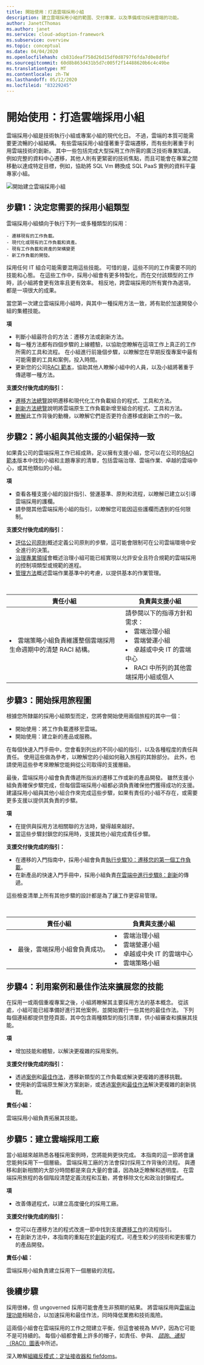 ```yaml
---
title: 開始使用：打造雲端採用小組
description: 建立雲端採用小組的範圍、交付專案，以及準備成功採用雲端的功能。
author: JanetCThomas
ms.author: janet
ms.service: cloud-adoption-framework
ms.subservice: overview
ms.topic: conceptual
ms.date: 04/04/2020
ms.openlocfilehash: cb831deaf758d26d15df0d8797f6fda7d0e8dfbf
ms.sourcegitcommit: 60d8b863d431b5d7c005f2f14488620b6c4c49be
ms.translationtype: MT
ms.contentlocale: zh-TW
ms.lasthandoff: 05/12/2020
ms.locfileid: "83229245"
---
```

# <a name="get-started-build-a-cloud-adoption-team"></a>開始使用：打造雲端採用小組

雲端採用小組是技術執行小組或專案小組的現代化日。 不過，雲端的本質可能需要更流暢的小組結構。 有些雲端採用小組僅著重于雲端遷移，而有些則著重于利用雲端技術的創新。 其中一些包括完成大型採用工作所需的廣泛技術專業知識，例如完整的資料中心遷移，其他人則有更緊密的技術焦點，而且可能會在專案之間移動以達成特定目標，例如，協助將 SQL Vm 轉換成 SQL PaaS 實例的資料平臺專家小組。

![開始建立雲端採用小組](../../_images/get-started/adoption-team-map.png)

## <a name="step-1-determine-the-type-of-adoption-team-you-need"></a>步驟1：決定您需要的採用小組類型

雲端採用小組傾向于執行下列一或多種類型的採用：

    - 遷移現有的工作負載。
    - 現代化或現有的工作負載和資產。
    - 現有工作負載和資產的架構變更
    - 新工作負載的開發。

採用任何 IT 組合可能需要混用這些技能。 可惜的是，這些不同的工作需要不同的技能和心態。 在這些工作中，採用小組會有更多特製化，而在交付該類型的工作時，該小組將會更有效率且更有效率。 相反地，跨雲端採用的所有實作為選項，都是一項很大的成果。

當您第一次建立雲端採用小組時，與其中一種採用方法一致，將有助於加速開發小組的集體技能。

**項**

- 判斷小組最符合的方法：遷移方法或創新方法。
- 每一種方法都有四個步驟的上線體驗，以協助您瞭解在這項工作上真正的工作所需的工具和流程。 在小組進行前幾個步驟，以瞭解您在早期反復專案中最有可能需要的工具和案例，投入時間。
- 更新您的公司[RACI 範本](../../organize/raci-alignment.md)，協助其他人瞭解小組中的人員，以及小組將著重于傳遞哪一種方法。

**支援交付後完成的指引：**

- [遷移方法總覽](../../migrate/index.md)說明遷移和現代化工作負載組合的程式、工具和方法。
- [創新方法總覽](../../innovate/index.md)說明將雲端原生工作負載新增至組合的程式、工具和方法。
- [瞭解](../../strategy/motivations.md)此工作背後的動機，以瞭解它們是否更符合遷移或創新工作的一致。

## <a name="step-2-align-your-team-to-other-supporting-teams"></a>步驟2：將小組與其他支援的小組保持一致

如果貴公司的雲端採用工作已經成熟，足以擁有支援小組，您可以在公司的[RACI 範本](https://archcenter.blob.core.windows.net/cdn/fusion/management/raci-template.xlsx)版本中找到小組和主題專家的清單，包括雲端治理、雲端作業、卓越的雲端中心，或其他類似的小組。

**項**

- 查看各種支援小組的設計指引、營運基準、原則和流程，以瞭解已建立以引導雲端採用的護欄。
- 請參閱其他雲端採用小組的指引，以瞭解您可能因這些護欄而遇到的任何限制。

**支援交付後完成的指引：**

- [評估公司原則](../../govern/corporate-policy.md)概述定義公司原則的步驟，這可能會限制可在公司雲端環境中安全進行的決策。
- [治理專業領域](../../govern/corporate-policy.md)會概述治理小組可能已經實現以允許安全且符合規範的雲端採用的控制項類型或規範的進程。
- [管理方法](../../manage/index.md)概述雲端作業基準中的考慮，以提供基本的作業管理。

<!-- markdownlint-disable MD033 -->
<br>

| 責任小組 | 負責與支援小組 |
| --- | --- |
| <li> 雲端策略小組負責維護整個雲端採用生命週期中的清楚 RACI 結構。 | 請參閱以下的指導方針和需求： <li> 雲端治理小組 <li> 雲端營運小組 <li> 卓越或中央 IT 的雲端中心 <li> RACI 中所列的其他雲端採用小組或個人 |

## <a name="step-3-begin-your-adoption-journey"></a>步驟3：開始採用旅程圖

根據您所隸屬的採用小組類型而定，您將會開始使用兩個旅程的其中一個：

- 開始使用：將工作負載遷移至雲端。
- 開始使用：建立新的產品或服務。

在每個快速入門手冊中，您會看到列出的不同小組的指引，以及各種程度的責任與責任。 使用這些做為參考，以瞭解您的小組如何融入旅程的其餘部分。 此外，也請使用這些參考來瞭解您能夠從公司取得的支援層級。

最後，雲端採用小組會負責傳遞所指派的遷移工作或新的產品開發。 雖然支援小組負責確保步驟完成，但每個雲端採用小組都必須負責確保他們獲得成功的支援。 建議採用小組與其他小組合作來完成這些步驟，如果有責任的小組不存在，或需要更多支援以提供其負責的步驟。

**項**

- 在提供與採用方法相關聯的方法時，變得越來越好。
- 當這些步驟封鎖您的採用時，支援其他小組完成責任步驟。

**支援交付後完成的指引：**

- 在遷移的入門指南中，採用小組會負責[執行步驟10：遷移您的第一個工作負載](../migrate.md#step-8-migrate-your-first-10-workloads)。
- 在新產品的快速入門手冊中，採用小組負責[在雲端中進行步驟8：創新](../innovate.md#step-8-innovate-in-the-cloud)的傳遞。

這些檢查清單上所有其他步驟的設計都是為了讓工作更容易管理。

<!-- markdownlint-disable MD033 -->
<br>

| 責任小組 | 負責與支援小組 |
| --- | --- |
| <li> 最後，雲端採用小組會負責成功。 | <li> 雲端治理小組 <li> 雲端營運小組 <li> 卓越或中央 IT 的雲端中心 <li> 雲端策略小組 |

## <a name="step-4-expand-your-skills-with-scenarios-and-best-practices"></a>步驟4：利用案例和最佳作法來擴展您的技能

在採用一或兩個重複專案之後，小組將瞭解其主要採用方法的基本概念。 從該處，小組可能已經準備好進行其他案例，並開始實行一些其他的最佳作法。 下列每個連結都提供登陸頁面，其中包含兩種類型的指引清單，供小組審查和擴展其技能。

**項**

- 增加技能和體驗，以解決更複雜的採用案例。

**支援交付後完成的指引：**

- 透過[案例](../../migrate/azure-best-practices/contoso-migration-overview.md)和[最佳作法](../../migrate/azure-best-practices/index.md)，遷移新類型的工作負載或解決更複雜的遷移挑戰。
- 使用新的雲端原生解決方案創新，或透過[案例](../../innovate/kubernetes/index.md)和[最佳作法](../../innovate/best-practices/index.md)解決更複雜的創新挑戰。

**責任小組：**

雲端採用小組負責拓展其技能。

## <a name="step-5-build-a-cloud-adoption-factory"></a>步驟5：建立雲端採用工廠

當小組越來越熟悉各種採用案例時，您將能夠更快完成。 本指南的這一節將會讓您能夠採用下一個層級。 雲端採用工廠的方法會探討採用工作背後的流程。 與遷移和創新相關的大部分時間都是來自大量的會議，因為缺乏瞭解和透明度。 在雲端採用旅程的各個階段清楚定義流程和互動，將會移除文化和政治封鎖程式。

**項**

- 改善傳遞程式，以建立高度優化的採用工廠。

**支援交付後完成的指引：**

- 您可以在遷移方法的程式改進一節中找到支援[遷移工作](../../migrate/migration-considerations/index.md)的流程指引。
- 在創新方法中，本指南的重點在於[創新](../../innovate/considerations/index.md)的程式，可產生較少的技術和更影響力的產品開發。

**責任小組：**

雲端採用小組負責建立採用下一個層級的流程。

## <a name="whats-next"></a>後續步驟

採用很棒，但 ungoverned 採用可能會產生非預期的結果。 將雲端採用與[雲端治理功能](../../organize/cloud-governance.md)相結合，以加速採用和最佳作法，同時降低業務和技術風險。

這兩個小組會在雲端採用的工作之間建立平衡，但這會被視為 MVP，因為它可能不是可持續的。 每個小組都會戴上許多的帽子，如責任、參與、 [_諮詢、通知_（RACI）圖表](../../organize/raci-alignment.md)中所述。

深入瞭解[組織反模式：定址接收器和 fiefdoms](../../organize/fiefdoms-silos.md)。
